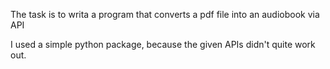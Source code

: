 The task is to writa a program that converts a pdf file into an audiobook via API

I used a simple python package, because the given APIs didn't quite work out.
